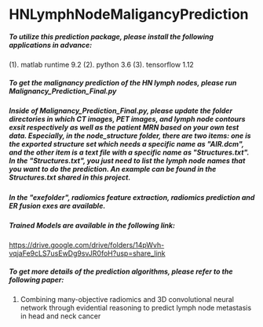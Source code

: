 # HNLymphNodeMaligancyPrediction

##### To utilize this prediction package, please install the following applications in advance:

(1). matlab runtime 9.2
(2). python 3.6
(3). tensorflow 1.12

##### To get the malignancy prediction of the HN lymph nodes, please run Malignancy_Prediction_Final.py

##### Inside of Malignancy_Prediction_Final.py, please update the folder directories in which CT images, PET images, and lymph node contours exsit respectively as well as the patient MRN based on your own test data. Especially, in the node_structure folder, there are two items: one is the exported structure set which needs a specific name as "AIR.dcm", and the other item is a text file with a specific name as "Structures.txt". In the "Structures.txt", you just need to list the lymph node names that you want to do the prediction. An example can be found in the Structures.txt shared in this project.

##### In the "exefolder", radiomics feature extraction, radiomics prediction and ER fusion exes are available.

##### Trained Models are available in the following link:
https://drive.google.com/drive/folders/14pWvh-vqjaFe9cLS7usEwDg9svJR0foH?usp=share_link

##### To get more details of the prediction algorithms, please refer to the following paper:

1. Combining many-objective radiomics and 3D convolutional neural network through evidential reasoning to predict lymph node metastasis in head and neck cancer
